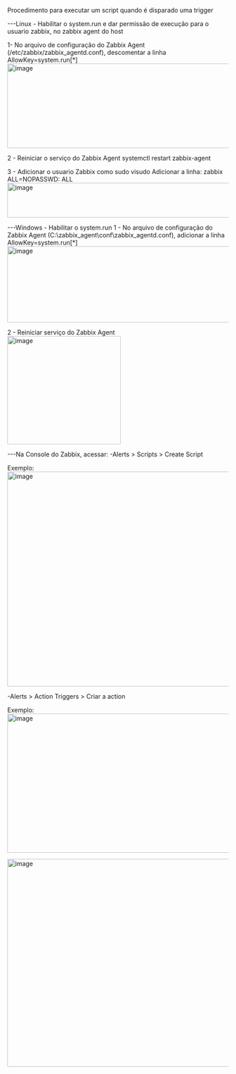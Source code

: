 Procedimento para executar um script quando é disparado uma trigger


---Linux - Habilitar o system.run e dar permissão de execução para o usuario zabbix, no zabbix agent do host

1- No arquivo de configuração do Zabbix Agent (/etc/zabbix/zabbix_agentd.conf), descomentar a linha AllowKey=system.run[*]
<img width="891" height="192" alt="image" src="https://github.com/user-attachments/assets/5d1e5155-ec72-41ea-a100-43c7cb92163b" />


2 - Reiniciar o serviço do Zabbix Agent
    systemctl restart zabbix-agent

    
3 - Adicionar o usuario Zabbix como sudo
visudo
Adicionar a linha: zabbix ALL=NOPASSWD: ALL
<img width="540" height="79" alt="image" src="https://github.com/user-attachments/assets/c6212182-0b42-4d07-a1d2-66ce322dee58" />



---Windows - Habilitar o system.run
1 - No arquivo de configuração do Zabbix Agent (C:\zabbix_agent\conf\zabbix_agentd.conf), adicionar a linha AllowKey=system.run[*]
<img width="908" height="173" alt="image" src="https://github.com/user-attachments/assets/c7b906a3-0676-416b-a683-0fe680f32911" />

2 - Reiniciar serviço do Zabbix Agent
<img width="258" height="246" alt="image" src="https://github.com/user-attachments/assets/b0f64d01-45aa-4477-8e44-ea655a14e640" />


---Na Console do Zabbix, acessar:
-Alerts > Scripts > Create Script

Exemplo:
<img width="1037" height="488" alt="image" src="https://github.com/user-attachments/assets/dff9a2bf-ce35-4275-b358-98e28213f0d7" />


-Alerts > Action Triggers > Criar a action

Exemplo:
<img width="1039" height="316" alt="image" src="https://github.com/user-attachments/assets/014246eb-3ed9-4f42-b266-39a78d7d8d6a" />


<img width="1038" height="472" alt="image" src="https://github.com/user-attachments/assets/07e80ac4-6bc5-40e6-8058-bb8207fd60fb" />

